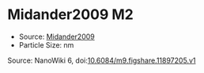 <a name="material" />

# Midander2009 M2
<script type="application/ld+json">
  {
    "@context": "https://schema.org/",
    "@type": "ChemicalSubstance",
    "@id": "https://egonw.github.io/nanowiki/nanowiki434.html#material",
    "http://purl.org/dc/terms/conformsTo":
      {
        "@type": "CreativeWork",
        "@id": "https://bioschemas.org/profiles/ChemicalSubstance/0.4-RELEASE/"
      },
    "identfier": "434",
    "name": "Midander2009 M2",
    "url": "https://egonw.github.io/nanowiki/nanowiki434.html#material",
    "sameAs": "http://127.0.0.1/mediawiki/index.php/Special:URIResolver/Midander2009_M2"
  }
</script>


* Source: [Midander2009](articleMidander2009.md)
* Particle Size:  nm


Source: NanoWiki 6, doi:[10.6084/m9.figshare.11897205.v1](https://doi.org/10.6084/m9.figshare.11897205.v1)

